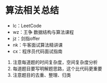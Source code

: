 # 算法相关总结
- lc：LeetCode
- wz：王争 数据结构与算法课程
- jz：剑指offer
- nk：牛客面试算法精讲课
- cx：程序员代码面试指南

1. 注意每道题的时间复杂度，空间复杂度分析
2. 每道题目要写明解题思路，这个比代码更重要
3. 注意题目的去重、整理、归类
